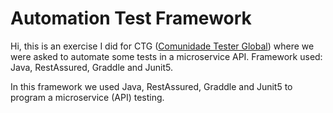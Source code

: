 # Automation Test Framework

Hi,
this is an exercise I did for CTG ([Comunidade Tester Global](https://viniciuspessoni.com/comunidade-tester-global-b/)) where we were asked to automate some tests in a microservice API. Framework used: Java, RestAssured, Graddle and Junit5. 

In this framework we used Java, RestAssured, Graddle and Junit5 to program a microservice (API) testing. 
